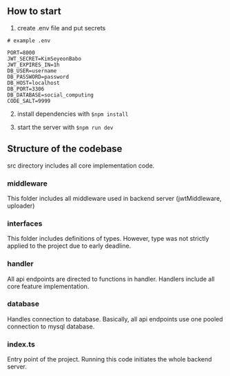 ## How to start

1. create .env file and put secrets

```
# example .env

PORT=8000
JWT_SECRET=KimSeyeonBabo
JWT_EXPIRES_IN=1h
DB_USER=username
DB_PASSWORD=password
DB_HOST=localhost
DB_PORT=3306
DB_DATABASE=social_computing
CODE_SALT=9999
```

2. install dependencies with `$npm install`

3. start the server with
   `$npm run dev`

## Structure of the codebase
src directory includes all core implementation code.
### middleware
This folder includes all middleware used in backend server (jwtMiddleware, uploader)
### interfaces
This folder includes definitions of types. However, type was not strictly applied to the project due to early deadline.
### handler
All api endpoints are directed to functions in handler. Handlers include all core feature implementation.
### database
Handles connection to database. Basically, all api endpoints use one pooled connection to mysql database.
### index.ts
Entry point of the project. Running this code initiates the whole backend server.
